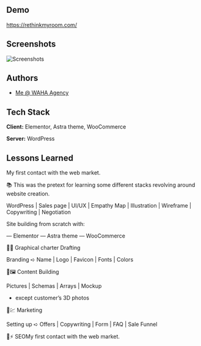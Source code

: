 
## Demo

https://rethinkmyroom.com/



## Screenshots

![Screenshots](https://github.com/BjzArchi/RethinkMyRoom/blob/master/RMR.gif)


## Authors

- [Me @ WAHA Agency](https://github.com/z-bj)


## Tech Stack

**Client:** Elementor, Astra theme, WooCommerce

**Server:** WordPress


## Lessons Learned

My first contact with the web market.

📚 This was the pretext for learning
 some different stacks revolving around website creation.

WordPress | Sales page | UI/UX | Empathy Map | Illustration | Wireframe | Copywriting | Negotiation


Site building from scratch with:

— Elementor
— Astra theme
— WooCommerce


🧱🎨 Graphical charter Drafting

Branding ➪ Name | Logo | Favicon | Fonts | Colors 



🧱🖼 Content Building

Pictures | Schemas | Arrays | Mockup 

* except customer’s 3D photos


🧱💹 Marketing

Setting up ➪ Offers | Copywriting | Form | FAQ | Sale Funnel

🧱⚡ SEOMy first contact with the web market. 

